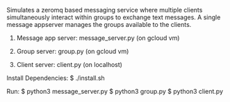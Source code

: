 
Simulates a zeromq based messaging service where multiple clients simultaneously interact within groups to exchange text messages. A single message appserver manages the groups available to the clients.
 
1) Message app server: message_server.py (on gcloud vm)  
    

2) Group server: group.py (on gcloud vm) 
   

3) Client server: client.py (on localhost) 
   
Install Dependencies: 
$ ./install.sh 

Run: 
$ python3 message_server.py
$ python3 group.py 
$ python3 client.py
